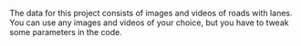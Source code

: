 The data for this project consists of images and videos of roads with lanes. You can use any images and videos of your choice, but you have to tweak some parameters in the code.
